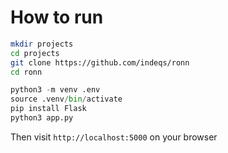 # How to run

```bash
mkdir projects
cd projects
git clone https://github.com/indeqs/ronn
cd ronn
```


```python
python3 -m venv .env
source .venv/bin/activate
pip install Flask
python3 app.py
```

Then visit `http://localhost:5000` on your browser